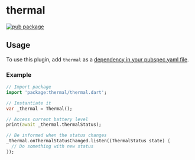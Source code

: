 # thermal

[![pub package](https://img.shields.io/pub/v/thermal.svg)](https://pub.dev/packages/thermal)

## Usage

To use this plugin, add `thermal` as a [dependency in your pubspec.yaml file](https://flutter.dev/docs/development/platform-integration/platform-channels).

### Example

``` dart
// Import package
import 'package:thermal/thermal.dart';

// Instantiate it
var _thermal = Thermal();

// Access current battery level
print(await _thermal.thermalStatus);

// Be informed when the status changes
_thermal.onThermalStatusChanged.listen((ThermalStatus state) {
  // Do something with new status
});
```
